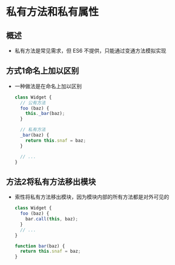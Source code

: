 # 私有方法和私有属性

## 概述

+ 私有方法是常见需求，但 ES6 不提供，只能通过变通方法模拟实现

## 方式1命名上加以区别

+ 一种做法是在命名上加以区别

  ```js
  class Widget {
    // 公有方法
    foo (baz) {
      this._bar(baz);
    }

    // 私有方法
    _bar(baz) {
      return this.snaf = baz;
    }

    // ...
  }
  ```

## 方法2将私有方法移出模块

+ 索性将私有方法移出模块，因为模块内部的所有方法都是对外可见的

  ```js
  class Widget {
    foo (baz) {
      bar.call(this, baz);
    }
    // ...
  }

  function bar(baz) {
    return this.snaf = baz;
  }
  ```
